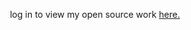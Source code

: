 <p align=center>
log in to view my open source work <a href=https://github.com/issues?page=1&q=involves%3Ajerryzhou196+is%3Apublic> here. </a> 
</p>
